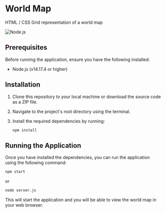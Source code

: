 # World Map

HTML / CSS Grid representation of a world map

![Node.js](https://img.shields.io/badge/Node.js-v14.17.4-green)

## Prerequisites

Before running the application, ensure you have the following installed:

- Node.js (v14.17.4 or higher)

## Installation

1. Clone this repository to your local machine or download the source code as a ZIP file.
2. Navigate to the project's root directory using the terminal.
3. Install the required dependencies by running:

   ```bash
   npm install
   ```

## Running the Application

Once you have installed the dependencies, you can run the application using the following command:

```bash
npm start
```

or

```bash
node server.js
```

This will start the application and you will be able to view the world map in your web browser.
